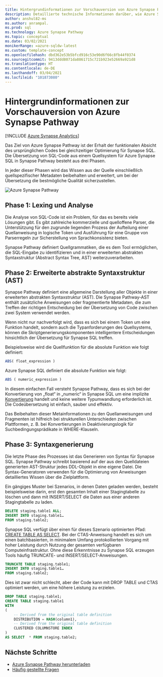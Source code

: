 ```yaml
---
title: Hintergrundinformationen zur Vorschauversion von Azure Synapse Pathway
description: Detaillierte technische Informationen darüber, wie Azure Synapse Pathway Ihren Code übersetzt
author: anshul82-ms
ms.author: anrampal.
ms.prod: sql
ms.technology: Azure Synapse Pathway
ms.topic: conceptual
ms.date: 03/02/2021
monikerRange: =azure-sqldw-latest
ms.custom: template-concept
ms.openlocfilehash: dbd362e53b5bfcd916c53e90d6f66c8fb44f0374
ms.sourcegitcommit: 9413ddd8071da8861715c721b923e52669a921d8
ms.translationtype: HT
ms.contentlocale: de-DE
ms.lasthandoff: 03/04/2021
ms.locfileid: "101873080"
---
```

# <a name="azure-synapse-pathway-preview-behind-the-scenes"></a>Hintergrundinformationen zur Vorschauversion von Azure Synapse Pathway
[!INCLUDE [Azure Synapse Analytics](../../includes/applies-to-version/asa.md)]

Das Ziel von Azure Synapse Pathway ist der Erhalt der funktionalen Absicht des ursprünglichen Codes bei gleichzeitiger Optimierung für Synapse SQL. Die Übersetzung von SQL-Code aus einem Quellsystem für Azure Synapse SQL in Synapse Pathway besteht aus drei Phasen.

In jeder dieser Phasen wird das Wissen aus der Quelle einschließlich quellspezifischer Metadaten beibehalten und erweitert, um bei der Übersetzung die bestmögliche Qualität sicherzustellen.

 ![Azure Synapse Pathway](./media/technical-deep-dive/behind-the-scene.png)

## <a name="stage-1--lexing-and-parsing"></a>Phase 1: Lexing und Analyse

Die Analyse von SQL-Code ist ein Problem, für das es bereits viele Lösungen gibt. Es gibt zahlreiche kommerzielle und quelloffene Parser, die Unterstützung für den zugrunde liegenden Prozess der Aufteilung einer Quellanweisung in logische Token und Ausführung für eine Gruppe von Parserregeln zur Sicherstellung von Sprachkonsistenz bieten. 

Synapse Pathway definiert Quellgrammatiken, die es dem Tool ermöglichen, die SQL-Eingabe zu identifizieren und in einer erweiterten abstrakten Syntaxstruktur (Abstract Syntax Tree, AST) weiterzuverarbeiten. 

## <a name="stage-2---augmented-abstract-syntax-tree-ast"></a>Phase 2: Erweiterte abstrakte Syntaxstruktur (AST)

Synapse Pathway definiert eine allgemeine Darstellung aller Objekte in einer erweiterten abstrakten Syntaxstruktur (AST). Die Synapse Pathway-AST enthält zusätzliche Anweisungen oder fragmentierte Metadaten, die zum Treffen der richtigen Entscheidung bei der Übersetzung von Code zwischen zwei System verwendet werden.

Wenn nicht nur nachverfolgt wird, dass es sich bei einem Token um eine Funktion handelt, sondern auch die Typanforderungen des Quellsystems, können die Skriptgenerierungskomponenten intelligentere Entscheidungen hinsichtlich der Übersetzung für Synapse SQL treffen.

Beispielsweise wird die Quellfunktion für die absolute Funktion wie folgt definiert:

```sql  
ABS( float_expression ) 
```

Azure Synapse SQL definiert die absolute Funktion wie folgt:

```sql  
ABS ( numeric_expression )  
```

In diesem einfachen Fall versteht Synapse Pathway, dass es sich bei der Konvertierung von „float“ in „numeric“ in Synapse SQL um eine implizite [Konvertierung](../../t-sql/functions/cast-and-convert-transact-sql?view=azure-sqldw-latest#implicit-conversions) handelt und keine weitere Typumwandlung erforderlich ist. Die Codeübersetzung ist einfach, sauber und effektiv.

Das Beibehalten dieser Metainformationen zu den Quellanweisungen und Fragmenten ist hilfreich bei strukturellen Unterschieden zwischen Plattformen, z. B. bei Konvertierungen in Deaktivierungslogik für Suchbedingungsprädikate in WHERE-Klauseln.

## <a name="stage-3---syntax-generation"></a>Phase 3: Syntaxgenerierung

Die letzte Phase des Prozesses ist das Generieren von Syntax für Synapse SQL. Synapse Pathway schreibt basierend auf der aus den Quelldateien generierten AST-Struktur jedes DDL-Objekt in eine eigene Datei. Die Syntax-Generatoren verwenden für die Optimierung von Anweisungen detailliertes Wissen über die Zielplattform.

Ein gängiges Muster bei Szenarios, in denen Daten geladen werden, besteht beispielsweise darin, erst den gesamten Inhalt einer Stagingtabelle zu löschen und dann mit INSERT/SELECT die Daten aus einer anderen Stagingtabelle zu laden.

```sql  
DELETE staging.table1 ALL;
INSERT INTO staging.table1…
FROM staging.table2;
```

Synapse SQL verfügt über einen für dieses Szenario optimierten Pfad: [CREATE TABLE AS SELECT](/azure/synapse-analytics/sql-data-warehouse/sql-data-warehouse-develop-ctas). Bei der CTAS-Anweisung handelt es sich um einen batchbasierten, in minimalem Umfang protokollierten Vorgang mit hoher Leistung durch Nutzung der gesamten verfügbaren Computeinfrastruktur. Ohne diese Erkenntnisse zu Synapse SQL erzeugen Tools häufig TRUNCATE- und INSERT/SELECT-Anweisungen.

```sql  
TRUNCATE TABLE staging.table1;
INSERT INTO staging.table1…
FROM staging.table2;
```

Dies ist zwar nicht schlecht, aber der Code kann mit DROP TABLE und CTAS optimiert werden, um eine höhere Leistung zu erzielen.

```sql  
DROP TABLE staging.table1;
CREATE TABLE staging.table1
WITH
(
    -- Derived from the original table definition 
    DISTRIBUTION = HASH(column1),
    -- Derived from the original table definition
    CLUSTERED COLUMNSTORE INDEX
)
AS SELECT  * FROM staging.table2;
```

## <a name="next-steps"></a>Nächste Schritte

- [Azure Synapse Pathway herunterladen](synapse-pathway-download.md)
- [Häufig gestellte Fragen](pathway-faq.md)

